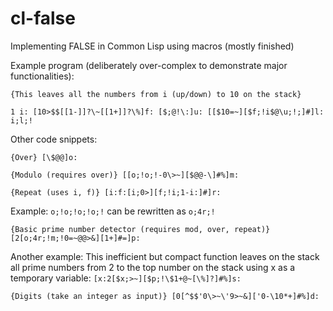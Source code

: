 # cl-false
Implementing FALSE in Common Lisp using macros (mostly finished)

Example program (deliberately over-complex to demonstrate major functionalities):

`{This leaves all the numbers from i (up/down) to 10 on the stack}`

`1 i:
[10>$$[[1-]]?\~[[1+]]?\%]f:
[$;@!\:]u:
[[$10=~][$f;!i$@\u;!;]#]l:
i;l;!`

Other code snippets:

`{Over}
[\$@@]o:`

`{Modulo (requires over)}
[[o;!o;!-0\>~][$@@-\]#%]m:`

`{Repeat (uses i, f)}
[i:f:[i;0>][f;!i;1-i:]#]r:`

Example: `o;!o;!o;!o;!` can be rewritten as `o;4r;!`

`{Basic prime number detector (requires mod, over, repeat)}
[2[o;4r;!m;!0=~@@>&][1+]#=]p:`

Another example: This inefficient but compact function leaves on the stack all prime numbers from 2 to the top number on the stack using x as a temporary variable:
`[x:2[$x;>~][$p;!\$1+@~[\%]?]#%]s:`

`{Digits (take an integer as input)}
[0[^$$'0\>~\'9>~&]['0-\10*+]#%]d:`
